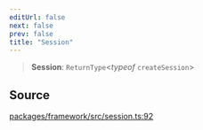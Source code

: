 ```yaml
---
editUrl: false
next: false
prev: false
title: "Session"
---
```


> **Session**: `ReturnType`\<*typeof* `createSession`\>

## Source

[packages/framework/src/session.ts:92](https://github.com/nodenogg-in/alpha-p2p/blob/290bb7e02213a2b959571227ba7e64b04c8ddc90/packages/framework/src/session.ts#L92)
